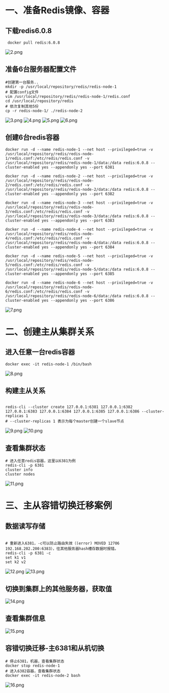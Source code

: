 # 一、准备Redis镜像、容器

## 下载redis6.0.8
```
 docker pull redis:6.0.8
```
![2.png](../../public/分布式锁/2.png)
## 准备6台服务器配置文件
```
#创建第一台服务..
mkdir -p /usr/local/repository/redis/redis-node-1
# 配置config文件
vim /usr/local/repository/redis/redis-node-1/redis.conf 
cd /usr/local/repository/redis
# 依次复制其他5份
cp -r redis-node-1/ ./redis-node-2
```
![3.png](../../public/分布式锁/3.png)
![4.png](../../public/分布式锁/4.png)
![5.png](../../public/分布式锁/5.png)
![6.png](../../public/分布式锁/6.png)

##  创建6台redis容器

```
docker run -d --name redis-node-1 --net host --privileged=true -v /usr/local/repository/redis/redis-node-1/redis.conf:/etc/redis/redis.conf -v /usr/local/repository/redis/redis-node-1/data:/data redis:6.0.8 --cluster-enabled yes --appendonly yes --port 6381
 
docker run -d --name redis-node-2 --net host --privileged=true -v /usr/local/repository/redis/redis-node-2/redis.conf:/etc/redis/redis.conf -v /usr/local/repository/redis/redis-node-2/data:/data redis:6.0.8 --cluster-enabled yes --appendonly yes --port 6382

docker run -d --name redis-node-3 --net host --privileged=true -v /usr/local/repository/redis/redis-node-3/redis.conf:/etc/redis/redis.conf -v /usr/local/repository/redis/redis-node-3/data:/data redis:6.0.8 --cluster-enabled yes --appendonly yes --port 6383

docker run -d --name redis-node-4 --net host --privileged=true -v /usr/local/repository/redis/redis-node-4/redis.conf:/etc/redis/redis.conf -v /usr/local/repository/redis/redis-node-4/data:/data redis:6.0.8 --cluster-enabled yes --appendonly yes --port 6384

docker run -d --name redis-node-5 --net host --privileged=true -v /usr/local/repository/redis/redis-node-5/redis.conf:/etc/redis/redis.conf -v /usr/local/repository/redis/redis-node-5/data:/data redis:6.0.8 --cluster-enabled yes --appendonly yes --port 6385

docker run -d --name redis-node-6 --net host --privileged=true -v /usr/local/repository/redis/redis-node-6/redis.conf:/etc/redis/redis.conf -v /usr/local/repository/redis/redis-node-6/data:/data redis:6.0.8 --cluster-enabled yes --appendonly yes --port 6386

```
![7.png](../../public/分布式锁/7.png)
# 二、创建主从集群关系

## 进入任意一台redis容器
```
docker exec -it redis-node-1 /bin/bash

```
![8.png](../../public/分布式锁/8.png)

## 构建主从关系

```

redis-cli --cluster create 127.0.0.1:6381 127.0.0.1:6382 127.0.0.1:6383 127.0.0.1:6384 127.0.0.1:6385 127.0.0.1:6386 --cluster-replicas 1
# --cluster-replicas 1 表示为每个master创建一个slave节点
```
![9.png](../../public/分布式锁/9.png)
![10.png](../../public/分布式锁/10.png)
## 查看集群状态

```
# 进入任意redis容器，这里以6381为例
redis-cli -p 6381
cluster info
cluster nodes
```
![11.png](../../public/分布式锁/11.png)
# 三、主从容错切换迁移案例

## 数据读写存储
```

# 重新进入6381，-c可以防止路由失效（(error) MOVED 12706 192.168.202.200:6383），往其他服务器hash槽存数据时报错。
redis-cli -p 6381 -c
set k1 v1
set k2 v2
```
![12.png](../../public/分布式锁/12.png)
![13.png](../../public/分布式锁/13.png)
## 切换到集群上的其他服务器，获取值
![14.png](../../public/分布式锁/14.png)
## 查看集群信息
![15.png](../../public/分布式锁/15.png)
## 容错切换迁移-主6381和从机切换

```
# 停止6381，机器，查看集群状态
docker stop redis-node-1
# 进入6382容器，查看集群状态
docker exec -it redis-node-2 bash
```
![16.png](../../public/分布式锁/16.png)


